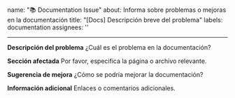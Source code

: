 name: "📚 Documentation Issue"
about: Informa sobre problemas o mejoras en la documentación
title: "[Docs] Descripción breve del problema"
labels: documentation
assignees: ''

---

**Descripción del problema**
¿Cuál es el problema en la documentación?

**Sección afectada**
Por favor, especifica la página o archivo relevante.

**Sugerencia de mejora**
¿Cómo se podría mejorar la documentación?

**Información adicional**
Enlaces o comentarios adicionales.
